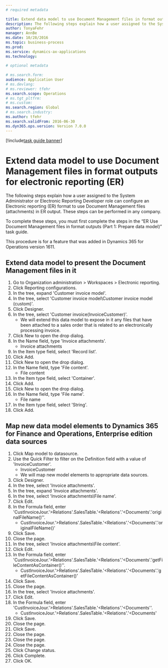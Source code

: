 ```yaml
--- 
# required metadata 
 
title: Extend data model to use Document Management files in format outputs for electronic reporting (ER)
description: The following steps explain how a user assigned to the System Administrator or Electronic Reporting Developer role can configure an Electronic reporting (ER) format to use Document Management files (attachments) in ER output. 
author: TonyaFehr 
manager: AnnBe 
ms.date: 10/28/2016
ms.topic: business-process 
ms.prod:  
ms.service: dynamics-ax-applications 
ms.technology:  
 
# optional metadata 
 
# ms.search.form:   
audience: Application User 
# ms.devlang:  
# ms.reviewer: tfehr 
ms.search.scope: Operations 
# ms.tgt_pltfrm:  
# ms.custom:  
ms.search.region: Global
# ms.search.industry: 
ms.author: tfehr 
ms.search.validFrom: 2016-06-30 
ms.dyn365.ops.version: Version 7.0.0 
---
```


[!include[task guide banner](.../includes/task-guide-banner.md)]

# Extend data model to use Document Management files in format outputs for electronic reporting (ER)

The following steps explain how a user assigned to the System Administrator or Electronic Reporting Developer role can configure an Electronic reporting (ER) format to use Document Management files (attachments) in ER output. These steps can be performed in any company.
To complete these steps, you must first complete the steps in the “ER Use Document Management files in format outputs (Part 1: Prepare data model)” task guide.
This procedure is for a feature that was added in Dynamics 365 for Operations version 1611.


## Extend data model to present the Document Management files in it
1. Go to Organization administration > Workspaces > Electronic reporting.
2. Click Reporting configurations.
3. In the tree, expand 'Customer invoice model'.
4. In the tree, select 'Customer invoice model\Customer invoice model (custom)'.
5. Click Designer.
6. In the tree, select 'Customer invoice(InvoiceCustomer)'.
    * We will extend this data model to expose in it any files that have been attached to a sales order that is related to an electronically processing invoice.  
7. Click New to open the drop dialog.
8. In the Name field, type 'Invoice attachments'.
    * Invoice attachments  
9. In the Item type field, select 'Record list'.
10. Click Add.
11. Click New to open the drop dialog.
12. In the Name field, type 'File content'.
    * File content  
13. In the Item type field, select 'Container'.
14. Click Add.
15. Click New to open the drop dialog.
16. In the Name field, type 'File name'.
    * File name  
17. In the Item type field, select 'String'.
18. Click Add.

## Map new data model elements to Dynamics 365 for Finance and Operations, Enterprise edition data sources
1. Click Map model to datasource.
2. Use the Quick Filter to filter on the Definition field with a value of 'InvoiceCustomer'.
    * InvoiceCustomer  
    * We will map new model elements to appropriate data sources.  
3. Click Designer.
4. In the tree, select 'Invoice attachments'.
5. In the tree, expand 'Invoice attachments'.
6. In the tree, select 'Invoice attachments\File name'.
7. Click Edit.
8. In the Formula field, enter 'CustInvoiceJour.'>Relations'.SalesTable.'<Relations'.'<Documents'.'originalFileName()''.
    * CustInvoiceJour.'>Relations'.SalesTable.'<Relations'.'<Documents'.'originalFileName()'  
9. Click Save.
10. Close the page.
11. In the tree, select 'Invoice attachments\File content'.
12. Click Edit.
13. In the Formula field, enter 'CustInvoiceJour.'>Relations'.SalesTable.'<Relations'.'<Documents'.'getFileContentAsContainer()''.
    * CustInvoiceJour.'>Relations'.SalesTable.'<Relations'.'<Documents'.'getFileContentAsContainer()'  
14. Click Save.
15. Close the page.
16. In the tree, select 'Invoice attachments'.
17. Click Edit.
18. In the Formula field, enter 'CustInvoiceJour.'>Relations'.SalesTable.'<Relations'.'<Documents''.
    * CustInvoiceJour.'>Relations'.SalesTable.'<Relations'.'<Documents'  
19. Click Save.
20. Close the page.
21. Click Save.
22. Close the page.
23. Close the page.
24. Close the page.
25. Click Change status.
26. Click Complete.
27. Click OK.

